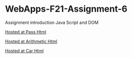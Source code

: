 # WebApps-F21-Assignment-6
Assignment introduction Java Script and DOM

[Hosted at Pass Html](https://44-563-webapps-f21.github.io/webapps-f21-assignment-6-deepthi39/pass.html)

[Hosted at Arithmetic Html](https://44-563-webapps-f21.github.io/webapps-f21-assignment-6-deepthi39/arithmetic.html)

[Hosted at Car Html](https://44-563-webapps-f21.github.io/webapps-f21-assignment-6-deepthi39/car.html)